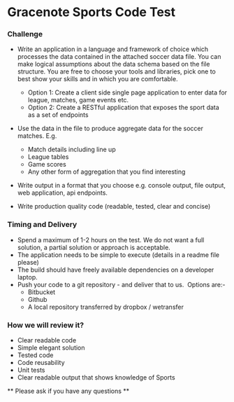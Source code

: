 # Gracenote Sports Code Test

### Challenge
* Write an application in a language and framework of choice which processes the data contained in the attached soccer data file. You can make logical assumptions about the  data schema based on the file structure. You are free to choose your tools and libraries, pick one to best show your skills and in which you are comfortable.
    * Option 1: Create a client side single page application to enter data for league, matches, game events etc.
    * Option 2: Create a RESTful application that exposes the sport data as a set of endpoints

* Use the data in the file to produce aggregate data for the soccer matches. E.g.
    * Match details including line up
    * League tables
    * Game scores
    * Any other form of aggregation that you find interesting

* Write output in a format that you choose e.g. console output, file output, web application, api endpoints.
* Write production quality code (readable, tested, clear and concise)

### Timing and Delivery
* Spend a maximum of 1-2 hours on the test. We do not want a full solution, a partial solution or approach is acceptable.
* The application needs to be simple to execute (details in a readme file please) 
* The build should have freely available dependencies on a developer laptop.
* Push your code to a git repository - and deliver that to us.  Options are:-
    * Bitbucket
    * Github
    * A local repository transferred by dropbox / wetransfer

### How we will review it?
* Clear readable code
* Simple elegant solution
* Tested code
* Code reusability
* Unit tests
* Clear readable output that shows knowledge of Sports

** Please ask if you have any questions **